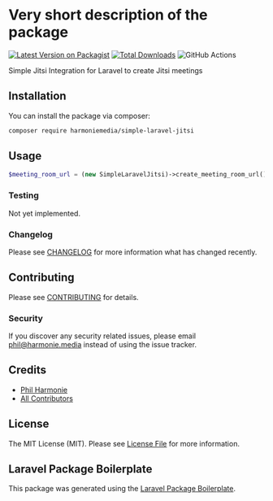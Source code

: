# Very short description of the package

[![Latest Version on Packagist](https://img.shields.io/packagist/v/harmoniemedia/simple-laravel-jitsi.svg?style=flat-square)](https://packagist.org/packages/philharmonie/simple-laravel-jitsi)
[![Total Downloads](https://img.shields.io/packagist/dt/harmoniemedia/simple-laravel-jitsi.svg?style=flat-square)](https://packagist.org/packages/philharmonie/simple-laravel-jitsi)
![GitHub Actions](https://github.com/harmoniemedia/simple-laravel-jitsi/actions/workflows/main.yml/badge.svg)

Simple Jitsi Integration for Laravel to create Jitsi meetings

## Installation

You can install the package via composer:

```bash
composer require harmoniemedia/simple-laravel-jitsi
```

## Usage

```php
$meeting_room_url = (new SimpleLaravelJitsi)->create_meeting_room_url();
```

### Testing

Not yet implemented.

### Changelog

Please see [CHANGELOG](CHANGELOG.md) for more information what has changed recently.

## Contributing

Please see [CONTRIBUTING](CONTRIBUTING.md) for details.

### Security

If you discover any security related issues, please email phil@harmonie.media instead of using the issue tracker.

## Credits

-   [Phil Harmonie](https://github.com/philharmonie)
-   [All Contributors](../../contributors)

## License

The MIT License (MIT). Please see [License File](LICENSE.md) for more information.

## Laravel Package Boilerplate

This package was generated using the [Laravel Package Boilerplate](https://laravelpackageboilerplate.com).
